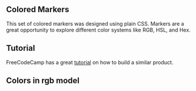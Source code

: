 ## Colored Markers
This set of colored markers was designed using plain CSS. Markers are a great opportunity to explore different color systems like RGB, HSL, and Hex.


## Tutorial
FreeCodeCamp has a great [tutorial](https://www.freecodecamp.org/learn/2022/responsive-web-design/learn-css-colors-by-building-a-set-of-colored-markers/step-1) on how to build a similar product.

## Colors in rgb model

